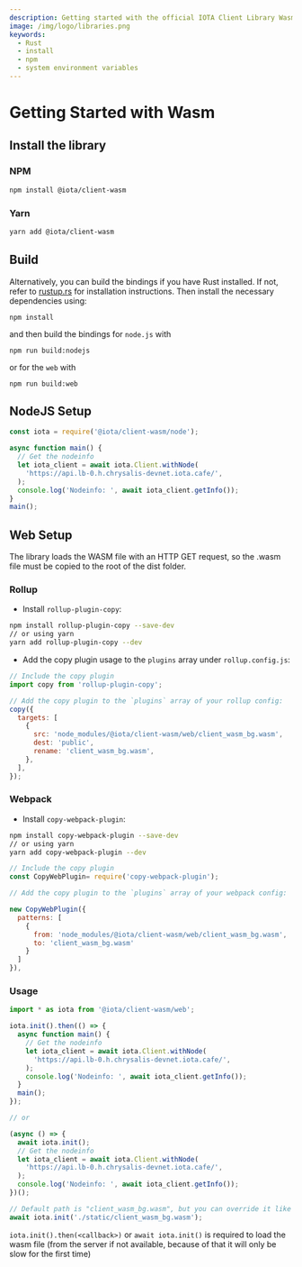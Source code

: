 ```yaml
---
description: Getting started with the official IOTA Client Library Wasm binding.
image: /img/logo/libraries.png
keywords:
  - Rust
  - install
  - npm
  - system environment variables
---
```


# Getting Started with Wasm

## Install the library

### NPM

```bash
npm install @iota/client-wasm
```

### Yarn

```bash
yarn add @iota/client-wasm
```

## Build

Alternatively, you can build the bindings if you have Rust installed. If not, refer to [rustup.rs](https://rustup.rs) for installation instructions. Then install the necessary dependencies using:

`npm install`

and then build the bindings for `node.js` with

`npm run build:nodejs`

or for the `web` with

`npm run build:web`

## NodeJS Setup

```js
const iota = require('@iota/client-wasm/node');

async function main() {
  // Get the nodeinfo
  let iota_client = await iota.Client.withNode(
    'https://api.lb-0.h.chrysalis-devnet.iota.cafe/',
  );
  console.log('Nodeinfo: ', await iota_client.getInfo());
}
main();
```

## Web Setup

The library loads the WASM file with an HTTP GET request, so the .wasm file must be copied to the root of the dist folder.

### Rollup

- Install `rollup-plugin-copy`:

```bash
npm install rollup-plugin-copy --save-dev
// or using yarn
yarn add rollup-plugin-copy --dev
```

- Add the copy plugin usage to the `plugins` array under `rollup.config.js`:

```js
// Include the copy plugin
import copy from 'rollup-plugin-copy';

// Add the copy plugin to the `plugins` array of your rollup config:
copy({
  targets: [
    {
      src: 'node_modules/@iota/client-wasm/web/client_wasm_bg.wasm',
      dest: 'public',
      rename: 'client_wasm_bg.wasm',
    },
  ],
});
```

### Webpack

- Install `copy-webpack-plugin`:

```bash
npm install copy-webpack-plugin --save-dev
// or using yarn
yarn add copy-webpack-plugin --dev
```

```js
// Include the copy plugin
const CopyWebPlugin= require('copy-webpack-plugin');

// Add the copy plugin to the `plugins` array of your webpack config:

new CopyWebPlugin({
  patterns: [
    {
      from: 'node_modules/@iota/client-wasm/web/client_wasm_bg.wasm',
      to: 'client_wasm_bg.wasm'
    }
  ]
}),
```

### Usage

```js
import * as iota from '@iota/client-wasm/web';

iota.init().then(() => {
  async function main() {
    // Get the nodeinfo
    let iota_client = await iota.Client.withNode(
      'https://api.lb-0.h.chrysalis-devnet.iota.cafe/',
    );
    console.log('Nodeinfo: ', await iota_client.getInfo());
  }
  main();
});

// or

(async () => {
  await iota.init();
  // Get the nodeinfo
  let iota_client = await iota.Client.withNode(
    'https://api.lb-0.h.chrysalis-devnet.iota.cafe/',
  );
  console.log('Nodeinfo: ', await iota_client.getInfo());
})();

// Default path is "client_wasm_bg.wasm", but you can override it like this
await iota.init('./static/client_wasm_bg.wasm');
```

`iota.init().then(<callback>)` or `await iota.init()` is required to load the wasm file (from the server if not available, because of that it will only be slow for the first time)
